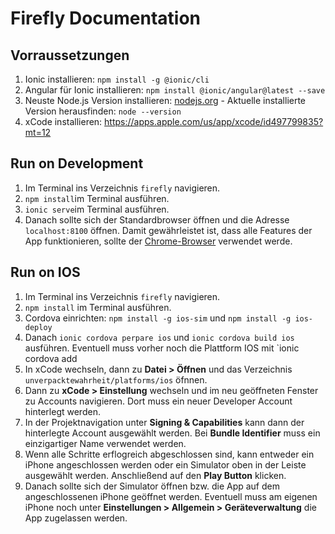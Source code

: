 # Firefly Documentation

## Vorraussetzungen
1. Ionic installieren: `npm install -g @ionic/cli`
1. Angular für Ionic installieren: `npm install @ionic/angular@latest --save`
2. Neuste Node.js Version installieren: [nodejs.org](https://nodejs.org/en/download/) - Aktuelle installierte Version herausfinden: `node --version`
3. xCode installieren: https://apps.apple.com/us/app/xcode/id497799835?mt=12



## Run on Development
1. Im Terminal ins Verzeichnis `firefly` navigieren.
1. `npm install`im Terminal ausführen.
1. `ionic serve`im Terminal ausführen.
1. Danach sollte sich der Standardbrowser öffnen und die Adresse `localhost:8100` öffnen. Damit gewährleistet ist, dass alle Features der App funktionieren, sollte der [Chrome-Browser](https://www.google.com/intl/de/chrome/) verwendet werde.

## Run on IOS
1. Im Terminal ins Verzeichnis `firefly` navigieren.
1. `npm install` im Terminal ausführen.
1. Cordova einrichten: `npm install -g ios-sim` und `npm install -g ios-deploy`
1. Danach `ionic cordova perpare ios` und `ionic cordova build ios` ausführen. Eventuell muss vorher noch die Plattform IOS mit `ionic cordova add 
1. In xCode wechseln, dann zu **Datei > Öffnen** und das Verzeichnis `unverpacktewahrheit/platforms/ios` öfnnen.
1. Dann zu **xCode > Einstellung** wechseln und im neu geöffneten Fenster zu Accounts navigieren. Dort muss ein neuer Developer Account hinterlegt werden.
1. In der Projektnavigation unter **Signing & Capabilities** kann dann der hinterlegte Account ausgewählt werden. Bei **Bundle Identifier** muss ein einzigartiger Name verwendet werden.
1. Wenn alle Schritte erflogreich abgeschlossen sind, kann entweder ein iPhone angeschlossen werden oder ein Simulator oben in der Leiste ausgewählt werden. Anschließend auf den **Play Button** klicken.
1. Danach sollte sich der Simulator öffnen bzw. die App auf dem angeschlossenen iPhone geöffnet werden. Eventuell muss am eigenen iPhone noch unter **Einstellungen > Allgemein > Geräteverwaltung** die App zugelassen werden.






